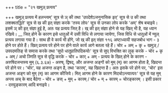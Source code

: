 +++
title = "२१ खमुञ् प्रत्यय"

+++
खमुञ् प्रत्यय में हलन्त्यम्' सूत्र से ञ् की तथा 'उपदेशेऽजनुनासिक इत्' सूत्र से उ की तथा लशक्वतद्धिते' सूत्र से ख की इत् संज्ञा करके 'तस्य लोपः' सूत्र से उनका लोप करके 'अम्' शेष बचाइये। इसमें ञ् की इत् संज्ञा हुई है, अतः यह प्रत्यय जित् है। ख् की इत् संज्ञा होने से यह खित् भी है, यह ध्यान रखिये। __ जित् होने के कारण इसे धातुओं में उसी विधि से लगाया जायेगा, जिस विधि से धातुओं में ण्वुल् प्रत्यय लगाया गया है। साथ ही वे कार्य भी होंगे, जो ख् की इत् संज्ञा
११६
अष्टाध्यायी सहजबोध भाग - ३
होने पर होते हैं। खित् प्रत्यय परे होने पर होने वाले कार्य आगे बतला रहे हैं।
चोर + अम् + कृ + खमुञ् / उपपदमतिङ् से समास करके तथा 'सुपो धातुप्रातिपदिकयोः' सूत्र से सुप् विभक्ति का लुक् करके - चोर + कृ + अम् / अचो ञ्णिति सूत्र से वृद्धि करके - चोर + कार् + अम् -
प्रत्यय के खित् होने के कारण -
अरुषिदजन्तस्य मुम् (६.३.६७) - अरुष्, द्विषद्, और अजन्त अङ्गों को मुम् (म्) का आगम होता है, खिदन्त परे होने पर।
'चोर', यह अजन्त अङ्ग है, तथा 'कारम्', यह खिदन्त है। अतः इसके परे होने पर, 'चोर' इस अजन्त अङ्ग को मुम् (म्) का आगम कीजिये। मित् आगम होने के कारण मिदचोऽन्त्यात्परः' सूत्र से यह मुम् अन्त्य अच् के बाद बैठेगा - चोर + ङस् + मुम् + कारम् / चोर + म् + कारम् = चोरङ्कारम् । इसी प्रकार - दस्युङ्कारम् आदि बनाइये।